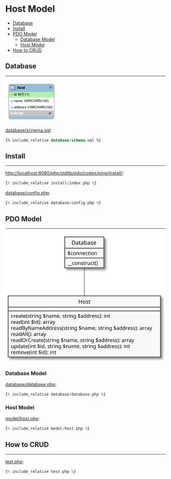 # Host Model

- [Database](#database)
- [Install](#install)
- [PDO Model](#pdo-moodel)
  - [Database Model](#database-model)
  - [Host Model](#host-model)
- [How to CRUD](#how-to-crud)

## Database
---

![](assets/schema.png)

[database/schema.sql](database/schema.sql):
```sql
{% include_relative database/schema.sql %}
```

## Install
---

[http://localhost:8080/php/stdlib/pdo/codes/ping/install/](http://localhost:8080/php/stdlib/pdo/codes/ping/install/):
```php
{% include_relative install/index.php %}
```

[database/config.php](database/config.php):
```php
{% include_relative database/config.php %}
```

## PDO Model
---

![](assets/model-host.svg)

### Database Model

[database/database.php](database/database.php):
```php
{% include_relative database/database.php %}
```

### Host Model

[model/host.php](model/host.php):
```php
{% include_relative model/host.php %}
```

## How to CRUD
---

[test.php](test.php):
```php
{% include_relative test.php %}
```
